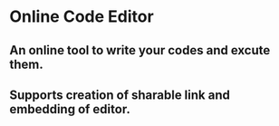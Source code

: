 # Online Code Editor

## An online tool to write your codes and excute them.
## Supports creation of sharable link and embedding of editor.

